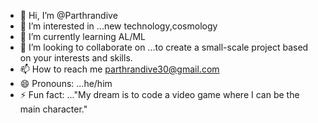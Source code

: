 - 👋 Hi, I’m @Parthrandive
- 👀 I’m interested in ...new technology,cosmology
- 🌱 I’m currently learning AL/ML 
- 💞️ I’m looking to collaborate on ...to create a small-scale project based on your interests and skills.
- 📫 How to reach me parthrandive30@gmail.com
- 😄 Pronouns: ...he/him
- ⚡ Fun fact: ..."My dream is to code a video game where I can be the main character."

<!---
Parthrandive/Parthrandive is a ✨ special ✨ repository because its `README.md` (this file) appears on your GitHub profile.
You can click the Preview link to take a look at your changes.
--->
